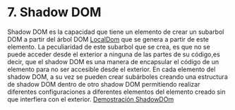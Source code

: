 # 7. Shadow DOM

Shadow DOM es la capacidad que tiene un elemento de crear un subarbol DOM a partir del árbol DOM [LocalDom](./localDom.md) que se genera a partir de este elemento.
La peculiaridad de este subarbol que se crea, es que no se puede acceder desde el exterior a ninguna de las partes de su código,es decir, que el shadow DOM es una manera de encapsular el código de un elemento para no ser accesible desde el exterior.
En cada elemento del shadow DOM, a su vez se pueden crear subárboles creando una estructura de shadow DOM dentro de otro shadow DOM permitiendo realizar diferentes configuraciones a diferentes elementos del elemento creado sin que interfiera con el exterior.
[Demostración ShadowDOm](https://shop.polymer-project.org/)
